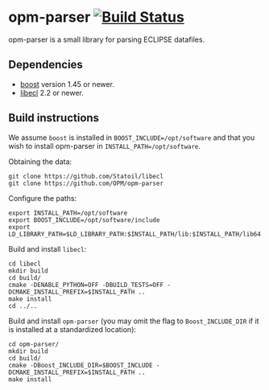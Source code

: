 # opm-parser [![Build Status](https://travis-ci.org/OPM/opm-parser.svg?branch=master "TravisCI Build Status")](https://travis-ci.com/OPM/opm-parser)

opm-parser is a small library for parsing ECLIPSE datafiles.


## Dependencies

- [boost](http://www.boost.org) version 1.45 or newer.
- [libecl](https://github.com/Statoil/libecl) 2.2 or newer.


## Build instructions

We assume `boost` is installed in `BOOST_INCLUDE=/opt/software` and that you
wish to install opm-parser in `INSTALL_PATH=/opt/software`.


Obtaining the data:

```
git clone https://github.com/Statoil/libecl
git clone https://github.com/OPM/opm-parser
```


Configure the paths:

```
export INSTALL_PATH=/opt/software
export BOOST_INCLUDE=/opt/software/include
export LD_LIBRARY_PATH=$LD_LIBRARY_PATH:$INSTALL_PATH/lib:$INSTALL_PATH/lib64
```


Build and install `libecl`:

```
cd libecl
mkdir build
cd build/
cmake -DENABLE_PYTHON=OFF -DBUILD_TESTS=OFF -DCMAKE_INSTALL_PREFIX=$INSTALL_PATH ..
make install
cd ../..
```


Build and install `opm-parser` (you may omit the flag to `Boost_INCLUDE_DIR` if
it is installed at a standardized location):

```
cd opm-parser/
mkdir build
cd build/
cmake -DBoost_INCLUDE_DIR=$BOOST_INCLUDE -DCMAKE_INSTALL_PREFIX=$INSTALL_PATH ..
make install
```
